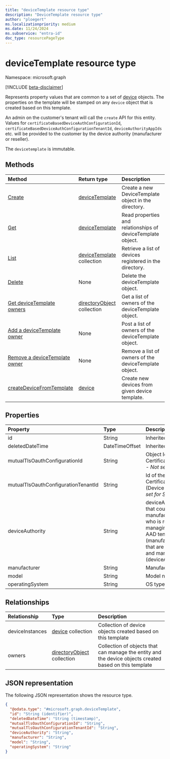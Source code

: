 ```yaml
---
title: "deviceTemplate resource type"
description: "DeviceTemplate resource type"
author: "ploegert"
ms.localizationpriority: medium
ms.date: 11/24/2024
ms.subservice: "entra-id"
doc_type: resourcePageType
---
```


# deviceTemplate resource type

Namespace: microsoft.graph

[!INCLUDE [beta-disclaimer](../../includes/beta-disclaimer.md)]

Represents property values that are common to a set of [device](../resources/device.md) objects.
The properties on the template will be stamped on any `device` object that is created based on this template.

An admin on the customer's tenant will call the `create` API for this entity. Values for `certificateBasedDeviceAuthConfigurationId`, `certificateBasedDeviceAuthConfigurationTenantId`, `deviceAuthorityAppIds` etc. will be provided to the customer by the device authority (manufacturer or reseller).

The `devicetemplate` is immutable.

## Methods
|Method|Return type|Description|
|:---|:---|:---|
|[Create](../api/template-post-devicetemplates.md)|[deviceTemplate](../resources/devicetemplate.md) | Create a new DeviceTemplate object in the directory.|
|[Get](../api/devicetemplate-get.md) | [deviceTemplate](devicetemplate.md) | Read properties and relationships of deviceTemplate object.|
|[List](../api/template-list-devicetemplates.md) | [deviceTemplate](devicetemplate.md) collection| Retrieve a list of devices registered in the directory. |
|[Delete](../api/device-delete-devicetemplate.md) | None |Delete the deviceTemplate object. |
|[Get deviceTemplate owners](../api/devicetemplate-list-owners.md) | [directoryObject](directoryobject.md) collection | Get a list of owners of the deviceTemplate object. |
|[Add a deviceTemplate owner](../api/devicetemplate-post-owners.md)| None |Post a list of owners of the deviceTemplate object. |
|[Remove a deviceTemplate owner](../api/devicetemplate-delete-owners.md) | None |Remove a list of owners of the deviceTemplate object. |
|[createDeviceFromTemplate](../api/devicetemplate-createdevicefromtemplate.md)|[device](../resources/device.md)| Create new devices from given device template.|

## Properties
|Property|Type|Description|
|:---|:---|:---|
|id|String| Inherited from [directoryObject](../resources/directoryobject.md).|
|deletedDateTime|DateTimeOffset|Inherited from [directoryObject](../resources/directoryobject.md).|
|mutualTlsOauthConfigurationId|String|Object Id of CertificateBasedDeviceAuthConfiguration - _Not set for SelfSigned_|
|mutualTlsOauthConfigurationTenantId|String|Id of the tenant that contains the CertificateBasedDeviceAuthConfiguration (Device Authority's AAD Tenant ID) - _Not set for SelfSigned_|
|deviceAuthority | String | deviceAuthority is used as a generic term that could refer to the device manufacturer or some reseller or supplier who is responsible for provisioning and managing these devices on a customer's AAD tenant. For example, Acme (manufacturer) makes security cameras that are installed in customer buildings and managed by ABC Company (deviceAuthority). |
|manufacturer|String|Manufacturer name|
|model|String|Model name |
|operatingSystem|String|OS type |

## Relationships
|Relationship|Type|Description|
|:---|:---|:---|
|deviceInstances|[device](../resources/device.md) collection|Collection of device objects created based on this template|
|owners|[directoryObject](../resources/directoryobject.md) collection|Collection of objects that can manage the entity and the device objects created based on this template |

## JSON representation
The following JSON representation shows the resource type.
<!-- {
  "blockType": "resource",
  "keyProperty": "id",
  "@odata.type": "microsoft.graph.deviceTemplate",
  "baseType": "microsoft.graph.directoryObject",
  "openType": false
}
-->
``` json
{
  "@odata.type": "#microsoft.graph.deviceTemplate",
  "id": "String (identifier)",
  "deletedDateTime": "String (timestamp)",
  "mutualTlsOauthConfigurationId": "String",
  "mutualTlsOauthConfigurationTenantId": "String",
  "deviceAuthority": "String",
  "manufacturer": "String",
  "model": "String",
  "operatingSystem": "String"
}
```

